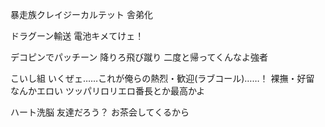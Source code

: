 暴走族クレイジーカルテット
舎弟化

ドラグーン輸送
電池キメてけェ！

デコピンでパッチーン
降りろ飛び蹴り
二度と帰ってくんなよ強者

こいし組
いくぜェ……これが俺らの熱烈・歓迎(ラブコール)……！
裸撫・好留
なんかエロい
ツッパリロリエロ番長とか最高かよ

ハート洗脳
友達だろう？
お茶会してくるから

